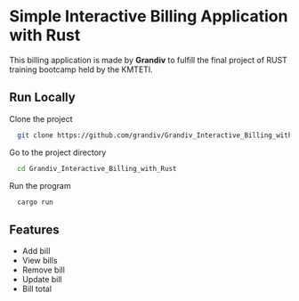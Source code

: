 
# Simple Interactive Billing Application with Rust

This billing application is made by **Grandiv** to fulfill the final project of RUST training bootcamp held by the KMTETI.



## Run Locally

Clone the project

```bash
  git clone https://github.com/grandiv/Grandiv_Interactive_Billing_with_Rust.git
```

Go to the project directory

```bash
  cd Grandiv_Interactive_Billing_with_Rust
```

Run the program

```bash
  cargo run
```


## Features

- Add bill
- View bills
- Remove bill
- Update bill
- Bill total

